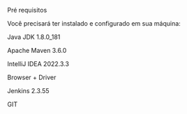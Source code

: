 Pré requisitos 

Você precisará ter instalado e configurado em sua máquina: 

Java JDK 1.8.0_181 

Apache Maven 3.6.0 

IntelliJ IDEA 2022.3.3

Browser + Driver 

Jenkins 2.3.55

GIT 


